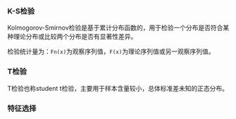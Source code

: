 ### K-S检验

Kolmogorov-Smirnov检验是基于累计分布函数的，用于检验一个分布是否符合某种理论分布或比较两个分布是否有显著性差异。

检验统计量为：`Fn(x)`为观察序列值，`F(x)`为理论序列值或另一观察序列值。

### T检验

T检验也称student t检验，主要用于样本含量较小，总体标准差未知的正态分布。



### 特征选择



